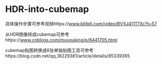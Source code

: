 # HDR-into-cubemap

具体操作步骤可参考视频https://www.bilibili.com/video/BV1iJ411T7Xc?t=57

从HDR图像转成cubemap可参考https://www.cnblogs.com/muyouking/p/6441705.html

cubemap贴图转换成6张单独贴图工具可参考https://blog.csdn.net/qq_18229381/article/details/85339365

